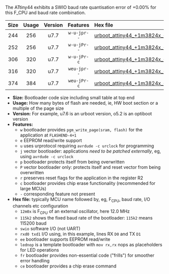 The ATtiny44 exhibits a SWIO baud rate quantisation error of +0.00% for this F_CPU and baud rate combination.

|Size|Usage|Version|Features|Hex file|
|:-:|:-:|:-:|:-:|:--|
|244|256|u7.7|`w-u-jpr--`|[urboot_attiny44_+1m3824x_++28k8_swio_rxb0_txb1_lednop.hex](https://raw.githubusercontent.com/stefanrueger/urboot.hex/main/mcus/attiny44/external_oscillator/fcpu_+1m3824x/br_++28k8/urboot_attiny44_+1m3824x_++28k8_swio_rxb0_txb1_lednop.hex)|
|252|256|u7.7|`w-u-jPr--`|[urboot_attiny44_+1m3824x_++28k8_swio_rxb0_txb1.hex](https://raw.githubusercontent.com/stefanrueger/urboot.hex/main/mcus/attiny44/external_oscillator/fcpu_+1m3824x/br_++28k8/urboot_attiny44_+1m3824x_++28k8_swio_rxb0_txb1.hex)|
|306|320|u7.7|`w-u-jPr-c`|[urboot_attiny44_+1m3824x_++28k8_swio_rxb0_txb1_lednop_fr_ce.hex](https://raw.githubusercontent.com/stefanrueger/urboot.hex/main/mcus/attiny44/external_oscillator/fcpu_+1m3824x/br_++28k8/urboot_attiny44_+1m3824x_++28k8_swio_rxb0_txb1_lednop_fr_ce.hex)|
|316|320|u7.7|`weu-jpr--`|[urboot_attiny44_+1m3824x_++28k8_swio_rxb0_txb1_ee_lednop.hex](https://raw.githubusercontent.com/stefanrueger/urboot.hex/main/mcus/attiny44/external_oscillator/fcpu_+1m3824x/br_++28k8/urboot_attiny44_+1m3824x_++28k8_swio_rxb0_txb1_ee_lednop.hex)|
|374|384|u7.7|`weu-jPr-c`|[urboot_attiny44_+1m3824x_++28k8_swio_rxb0_txb1_ee_lednop_fr_ce.hex](https://raw.githubusercontent.com/stefanrueger/urboot.hex/main/mcus/attiny44/external_oscillator/fcpu_+1m3824x/br_++28k8/urboot_attiny44_+1m3824x_++28k8_swio_rxb0_txb1_ee_lednop_fr_ce.hex)|

- **Size:** Bootloader code size including small table at top end
- **Usage:** How many bytes of flash are needed, ie, HW boot section or a multiple of the page size
- **Version:** For example, u7.6 is an urboot version, o5.2 is an optiboot version
- **Features:**
  + `w` bootloader provides `pgm_write_page(sram, flash)` for the application at `FLASHEND-4+1`
  + `e` EEPROM read/write support
  + `u` uses urprotocol requiring `avrdude -c urclock` for programming
  + `j` vector bootloader: applications *need to be patched externally*, eg, using `avrdude -c urclock`
  + `p` bootloader protects itself from being overwritten
  + `P` vector bootloader only: protects itself and reset vector from being overwritten
  + `r` preserves reset flags for the application in the register R2
  + `c` bootloader provides chip erase functionality (recommended for large MCUs)
  + `-` corresponding feature not present
- **Hex file:** typically MCU name followed by, eg, F<sub>CPU</sub>, baud rate, I/O channels etc configuration
  + `12m0x` is F<sub>CPU</sub> of an external oscillator, here 12.0 MHz
  + `115k2` shows the fixed baud rate of the bootloader: `115k2` means 115200 baud
  + `swio` software I/O (not UART)
  + `rxd0 txd1` I/O using, in this example, lines RX `D0` and TX `D1`
  + `ee` bootloader supports EEPROM read/write
  + `lednop` is a template bootloader with `mov rx,rx` nops as placeholders for LED operations
  + `fr` bootloader provides non-essential code ("frills") for smoother error handling
  + `ce` bootloader provides a chip erase command
